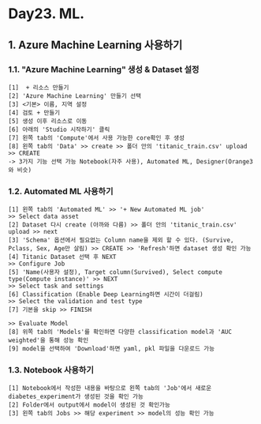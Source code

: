 # Day23. ML.

## 1. Azure Machine Learning 사용하기
### 1.1. "Azure Machine Learning" 생성 & Dataset 설정
    [1]  + 리소스 만들기
    [2] 'Azure Machine Learning' 만들기 선택
    [3] <기본> 이름, 지역 설정
    [4] 검토 + 만들기
    [5] 생성 이후 리소스로 이동
    [6] 아래의 'Studio 시작하기' 클릭
    [7] 왼쪽 tab의 'Compute'에서 사용 가능한 core확인 후 생성
    [8] 왼쪽 tab의 'Data' >> create >> 폴더 안의 'titanic_train.csv' upload >> CREATE
    -> 3가지 기능 선택 가능 Notebook(자주 사용), Automated ML, Designer(Orange3와 비슷)

### 1.2. Automated ML 사용하기
    [1] 왼쪽 tab의 'Automated ML' >> '+ New Automated ML job'
    >> Select data asset
    [2] Dataset 다시 create (아까와 다름) >> 폴더 안의 'titanic_train.csv' upload >> next
    [3] 'Schema' 옵션에서 필요없는 Column name을 제외 할 수 있다. (Survive, Pclass, Sex, Age만 살림) >> CREATE >> 'Refresh'하면 dataset 생성 확인 가능
    [4] Titanic Dataset 선택 후 NEXT
    >> Configure Job
    [5] 'Name(사용자 설정), Target column(Survived), Select compute type(Compute instance)' >> NEXT
    >> Select task and settings
    [6] Classification (Enable Deep Learning하면 시간이 더걸림)
    >> Select the validation and test type
    [7] 기본을 skip >> FINISH

    >> Evaluate Model
    [8] 위쪽 tab의 'Models'를 확인하면 다양한 classification model과 'AUC weighted'을 통해 성능 확인
    [9] model을 선택하여 'Download'하면 yaml, pkl 파일을 다운로드 가능
### 1.3. Notebook 사용하기    
    [1] Notebook에서 작성한 내용을 바탕으로 왼쪽 tab의 'Job'에서 새로운 diabetes_experiment가 생성된 것을 확인 가능
    [2] Folder에서 output에서 model이 생성된 것 확인가능
    [3] 왼쪽 tab의 Jobs >> 해당 experiment >> model의 성능 확인 가능 